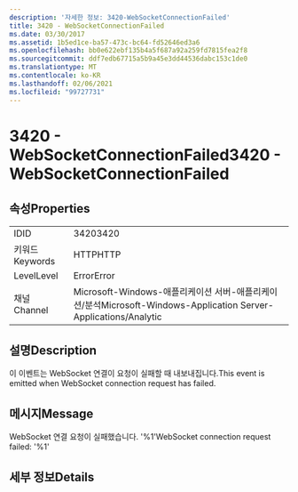 ```yaml
---
description: '자세한 정보: 3420-WebSocketConnectionFailed'
title: 3420 - WebSocketConnectionFailed
ms.date: 03/30/2017
ms.assetid: 1b5ed1ce-ba57-473c-bc64-fd52646ed3a6
ms.openlocfilehash: bb0e622ebf135b4a5f687a92a259fd7815fea2f8
ms.sourcegitcommit: ddf7edb67715a5b9a45e3dd44536dabc153c1de0
ms.translationtype: MT
ms.contentlocale: ko-KR
ms.lasthandoff: 02/06/2021
ms.locfileid: "99727731"
---
```

# <a name="3420---websocketconnectionfailed"></a><span data-ttu-id="b1b3f-103">3420 - WebSocketConnectionFailed</span><span class="sxs-lookup"><span data-stu-id="b1b3f-103">3420 - WebSocketConnectionFailed</span></span>

## <a name="properties"></a><span data-ttu-id="b1b3f-104">속성</span><span class="sxs-lookup"><span data-stu-id="b1b3f-104">Properties</span></span>  
  
|||  
|-|-|  
|<span data-ttu-id="b1b3f-105">ID</span><span class="sxs-lookup"><span data-stu-id="b1b3f-105">ID</span></span>|<span data-ttu-id="b1b3f-106">3420</span><span class="sxs-lookup"><span data-stu-id="b1b3f-106">3420</span></span>|  
|<span data-ttu-id="b1b3f-107">키워드</span><span class="sxs-lookup"><span data-stu-id="b1b3f-107">Keywords</span></span>|<span data-ttu-id="b1b3f-108">HTTP</span><span class="sxs-lookup"><span data-stu-id="b1b3f-108">HTTP</span></span>|  
|<span data-ttu-id="b1b3f-109">Level</span><span class="sxs-lookup"><span data-stu-id="b1b3f-109">Level</span></span>|<span data-ttu-id="b1b3f-110">Error</span><span class="sxs-lookup"><span data-stu-id="b1b3f-110">Error</span></span>|  
|<span data-ttu-id="b1b3f-111">채널</span><span class="sxs-lookup"><span data-stu-id="b1b3f-111">Channel</span></span>|<span data-ttu-id="b1b3f-112">Microsoft-Windows-애플리케이션 서버-애플리케이션/분석</span><span class="sxs-lookup"><span data-stu-id="b1b3f-112">Microsoft-Windows-Application Server-Applications/Analytic</span></span>|  
  
## <a name="description"></a><span data-ttu-id="b1b3f-113">설명</span><span class="sxs-lookup"><span data-stu-id="b1b3f-113">Description</span></span>  

 <span data-ttu-id="b1b3f-114">이 이벤트는 WebSocket 연결이 요청이 실패할 때 내보내집니다.</span><span class="sxs-lookup"><span data-stu-id="b1b3f-114">This event is emitted when WebSocket connection request has failed.</span></span>  
  
## <a name="message"></a><span data-ttu-id="b1b3f-115">메시지</span><span class="sxs-lookup"><span data-stu-id="b1b3f-115">Message</span></span>  

 <span data-ttu-id="b1b3f-116">WebSocket 연결 요청이 실패했습니다. '%1'</span><span class="sxs-lookup"><span data-stu-id="b1b3f-116">WebSocket connection request failed: '%1'</span></span>  
  
## <a name="details"></a><span data-ttu-id="b1b3f-117">세부 정보</span><span class="sxs-lookup"><span data-stu-id="b1b3f-117">Details</span></span>
